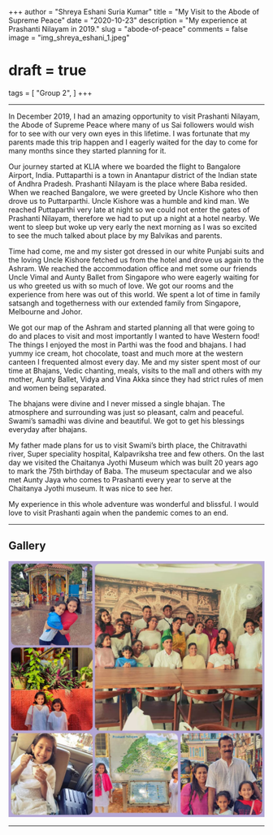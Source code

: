 +++
author = "Shreya Eshani Suria Kumar"
title = "My Visit to the Abode of Supreme Peace"
date = "2020-10-23"
description = "My experience at Prashanti Nilayam in 2019."
slug = "abode-of-peace"
comments = false
image = "img_shreya_eshani_1.jpeg"
# draft = true
tags = [
    "Group 2",
]
+++

---

In December 2019, I had an amazing opportunity to visit Prashanti Nilayam, the Abode
of Supreme Peace where many of us Sai followers would wish for to see with our very own eyes in this lifetime. I was fortunate that my parents made this trip happen and I eagerly waited for the day to come for many months since they started planning for it.

Our journey started at KLIA where we boarded the flight to Bangalore Airport, India.
Puttaparthi is a town in Anantapur district of the Indian state of Andhra Pradesh. Prashanti Nilayam is the place where Baba resided. When we reached Bangalore, we were greeted by Uncle Kishore who then drove us to Puttarparthi. Uncle Kishore was a humble and kind man. We reached Puttaparthi very late at night so we could not enter the gates of Prashanti Nilayam, therefore we had to put up a night at a hotel nearby. We went to sleep but woke up very early the next morning as I was so excited to see the much talked about place by my Balvikas and parents.

Time had come, me and my sister got dressed in our white Punjabi suits and the loving
Uncle Kishore fetched us from the hotel and drove us again to the Ashram. We reached the accommodation office and met some our friends Uncle Vimal and Aunty Ballet from Singapore who were eagerly waiting for us who greeted us with so much of love. We got our rooms and the experience from here was out of this world. We spent a lot of time in family satsangh and togetherness with our extended family from Singapore, Melbourne and Johor.

We got our map of the Ashram and started planning all that were going to do and places
to visit and most importantly I wanted to have Western food! The things I enjoyed the most in Parthi was the food and bhajans. I had yummy ice cream, hot chocolate, toast and much more at the western canteen I frequented almost every day. Me and my sister spent most of our time at Bhajans, Vedic chanting, meals, visits to the mall and others with my mother, Aunty Ballet, Vidya and Vina Akka since they had strict rules of men and women being separated.

The bhajans were divine and I never missed a single bhajan. The atmosphere and
surrounding was just so pleasant, calm and peaceful. Swami’s samadhi was divine and
beautiful. We got to get his blessings everyday after bhajans.

My father made plans for us to visit Swami’s birth place, the Chitravathi river, Super
speciality hospital, Kalpavriksha tree and few others. On the last day we visited the Chaitanya Jyothi Museum which was built 20 years ago to mark the 75th birthday of Baba. The museum spectacular and we also met Aunty Jaya who comes to Prashanti every year to serve at the Chaitanya Jyothi museum. It was nice to see her.

My experience in this whole adventure was wonderful and blissful. I would love to visit Prashanti again when the pandemic comes to an end.

---

## Gallery

![](img_shreya_eshani_1.jpeg)

---
